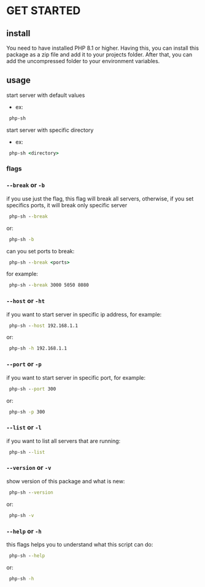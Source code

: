 # GET STARTED

## install
You need to have installed PHP 8.1 or higher. Having this, you can install this package as a zip file and add it to your projects folder.
After that, you can add the uncompressed folder to your environment variables.

## usage
start server with default values
- ex:
```cmd
 php-sh
```

start server with specific directory
- ex:
```cmd
 php-sh <directory>
```

### flags
### `--break` or `-b`
if you use just the flag, this flag will break all servers, otherwise, if you set specifics ports, it will break only specific server
```cmd
 php-sh --break
```
or:
```cmd
 php-sh -b
```
can you set ports to break:
```cmd
 php-sh --break <ports>
```
for example:
```cmd
 php-sh --break 3000 5050 8080
```

### `--host` or `-ht`
if you want to start server in specific ip address, for example:
```cmd
 php-sh --host 192.168.1.1
```
or:
```cmd
 php-sh -h 192.168.1.1
```

### `--port` or `-p`
if you want to start server in specific port, for example:
```cmd
 php-sh --port 300
```
or:
```cmd
 php-sh -p 300
```

### `--list` or `-l`
if you want to list all servers that are running:
```cmd
 php-sh --list
```

### `--version` or `-v`
show version of this package and what is new:
```cmd
 php-sh --version
```
or:
```cmd
 php-sh -v
```

### `--help` or `-h`
this flags helps you to understand what this script can do:
```cmd
 php-sh --help
```
or:
```cmd
 php-sh -h
```